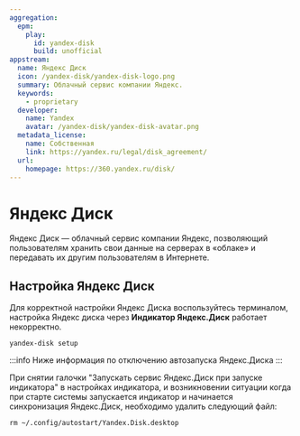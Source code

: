 ```yaml
---
aggregation:
  epm:
    play:
      id: yandex-disk
      build: unofficial
appstream:
  name: Яндекс Диск
  icon: /yandex-disk/yandex-disk-logo.png
  summary: Облачный сервис компании Яндекс.
  keywords:
    - proprietary
  developer:
    name: Yandex
    avatar: /yandex-disk/yandex-disk-avatar.png
  metadata_license:
    name: Собственная
    link: https://yandex.ru/legal/disk_agreement/
  url:
    homepage: https://360.yandex.ru/disk/
---
```


# Яндекс Диск

Яндекс Диск — облачный сервис компании Яндекс, позволяющий пользователям хранить свои данные на серверах в «облаке» и передавать их другим пользователям в Интернете.

<!--@include: @apps/.parts/install/content-epm-play.md-->

## Настройка Яндекс Диск

Для корректной настройки Яндекс Диска воспользуйтесь терминалом, настройка Яндекс диска через **Индикатор Яндекс.Диск** работает некорректно.

```shell
yandex-disk setup
```

:::info
Ниже информация по отключению автозапуска Яндекс.Диска
:::

При снятии галочки "Запускать сервис Яндекс.Диск при запуске индикатора" в настройках индикатора, и возникновении ситуации когда при старте системы запускается индикатор и начинается синхронизация Яндекс.Диск, необходимо удалить следующий файл:

```shell
rm ~/.config/autostart/Yandex.Disk.desktop
```
